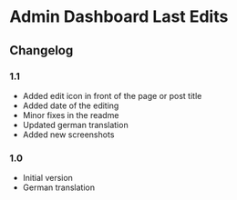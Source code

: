 # Admin Dashboard Last Edits
## Changelog
### 1.1
* Added edit icon in front of the page or post title
* Added date of the editing
* Minor fixes in the readme
* Updated german translation
* Added new screenshots 

### 1.0
* Initial version
* German translation

